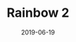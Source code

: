 ---
title: Rainbow 2
date: '2019-06-19'
thumb_image: images/mar-4yo/4yo-mar-rainbow2.jpg
thumb_image_alt: Rainbow 2
image: images/mar-4yo/4yo-mar-rainbow2.jpg
image_alt: Rainbow 2
template: project 
---	